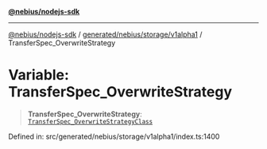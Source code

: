 [**@nebius/nodejs-sdk**](../../../../../README.md)

---

[@nebius/nodejs-sdk](../../../../../README.md) / [generated/nebius/storage/v1alpha1](../README.md) / TransferSpec_OverwriteStrategy

# Variable: TransferSpec_OverwriteStrategy

> **TransferSpec_OverwriteStrategy**: [`TransferSpec_OverwriteStrategyClass`](../type-aliases/TransferSpec_OverwriteStrategyClass.md)

Defined in: src/generated/nebius/storage/v1alpha1/index.ts:1400
